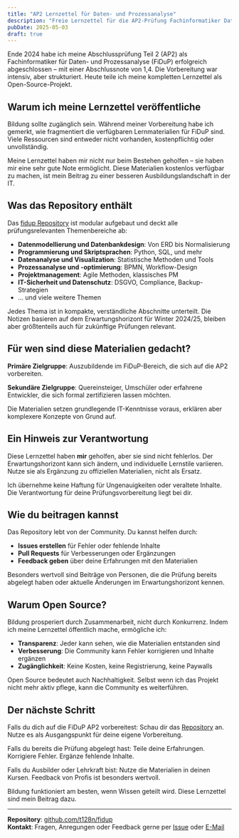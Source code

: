 ```yaml
---
title: "AP2 Lernzettel für Daten- und Prozessanalyse"
description: "Freie Lernzettel für die AP2-Prüfung Fachinformatiker Daten- und Prozessanalyse (FiDuP). Enthält alle prüfungsrelevanten Themen, basierend auf dem Erwartungshorizont Winter 2024/25. Mit diesen Materialien habe ich eine Abschlussnote von 1,4 erreicht. Kostenlos, modular, Open Source."
pubDate: 2025-05-03
draft: true
---
```



Ende 2024 habe ich meine Abschlussprüfung Teil 2 (AP2) als Fachinformatiker für Daten- und Prozessanalyse (FiDuP) erfolgreich abgeschlossen – mit einer Abschlussnote von 1,4. Die Vorbereitung war intensiv, aber strukturiert. Heute teile ich meine kompletten Lernzettel als Open-Source-Projekt.

## Warum ich meine Lernzettel veröffentliche

Bildung sollte zugänglich sein. Während meiner Vorbereitung habe ich gemerkt, wie fragmentiert die verfügbaren Lernmaterialien für FiDuP sind. Viele Ressourcen sind entweder nicht vorhanden, kostenpflichtig oder unvollständig.

Meine Lernzettel haben mir nicht nur beim Bestehen geholfen – sie haben mir eine sehr gute Note ermöglicht. Diese Materialien kostenlos verfügbar zu machen, ist mein Beitrag zu einer besseren Ausbildungslandschaft in der IT.

## Was das Repository enthält

Das [fidup Repository](https://github.com/t128n/fidup) ist modular aufgebaut und deckt alle prüfungsrelevanten Themenbereiche ab:

- **Datenmodellierung und Datenbankdesign**: Von ERD bis Normalisierung
- **Programmierung und Skriptsprachen**: Python, SQL, und mehr
- **Datenanalyse und Visualization**: Statistische Methoden und Tools
- **Prozessanalyse und -optimierung**: BPMN, Workflow-Design
- **Projektmanagement**: Agile Methoden, klassisches PM
- **IT-Sicherheit und Datenschutz**: DSGVO, Compliance, Backup-Strategien
- ... und viele weitere Themen

Jedes Thema ist in kompakte, verständliche Abschnitte unterteilt. Die Notizen basieren auf dem Erwartungshorizont für Winter 2024/25, bleiben aber größtenteils auch für zukünftige Prüfungen relevant.

## Für wen sind diese Materialien gedacht?

**Primäre Zielgruppe**: Auszubildende im FiDuP-Bereich, die sich auf die AP2 vorbereiten.

**Sekundäre Zielgruppe**: Quereinsteiger, Umschüler oder erfahrene Entwickler, die sich formal zertifizieren lassen möchten.

Die Materialien setzen grundlegende IT-Kenntnisse voraus, erklären aber komplexere Konzepte von Grund auf.

## Ein Hinweis zur Verantwortung

Diese Lernzettel haben **mir** geholfen, aber sie sind nicht fehlerlos. Der Erwartungshorizont kann sich ändern, und individuelle Lernstile variieren. Nutze sie als Ergänzung zu offiziellen Materialien, nicht als Ersatz.

Ich übernehme keine Haftung für Ungenauigkeiten oder veraltete Inhalte. Die Verantwortung für deine Prüfungsvorbereitung liegt bei dir.

## Wie du beitragen kannst

Das Repository lebt von der Community. Du kannst helfen durch:

- **Issues erstellen** für Fehler oder fehlende Inhalte
- **Pull Requests** für Verbesserungen oder Ergänzungen
- **Feedback geben** über deine Erfahrungen mit den Materialien

Besonders wertvoll sind Beiträge von Personen, die die Prüfung bereits abgelegt haben oder aktuelle Änderungen im Erwartungshorizont kennen.

## Warum Open Source?

Bildung prosperiert durch Zusammenarbeit, nicht durch Konkurrenz. Indem ich meine Lernzettel öffentlich mache, ermögliche ich:

- **Transparenz**: Jeder kann sehen, wie die Materialien entstanden sind
- **Verbesserung**: Die Community kann Fehler korrigieren und Inhalte ergänzen
- **Zugänglichkeit**: Keine Kosten, keine Registrierung, keine Paywalls

Open Source bedeutet auch Nachhaltigkeit. Selbst wenn ich das Projekt nicht mehr aktiv pflege, kann die Community es weiterführen.

## Der nächste Schritt

Falls du dich auf die FiDuP AP2 vorbereitest: Schau dir das [Repository](https://github.com/t128n/fidup) an. Nutze es als Ausgangspunkt für deine eigene Vorbereitung.

Falls du bereits die Prüfung abgelegt hast: Teile deine Erfahrungen. Korrigiere Fehler. Ergänze fehlende Inhalte.

Falls du Ausbilder oder Lehrkraft bist: Nutze die Materialien in deinen Kursen. Feedback von Profis ist besonders wertvoll.

Bildung funktioniert am besten, wenn Wissen geteilt wird. Diese Lernzettel sind mein Beitrag dazu.

---

**Repository**: [github.com/t128n/fidup](https://github.com/t128n/fidup)  
**Kontakt**: Fragen, Anregungen oder Feedback gerne per [Issue](https://github.com/t128n/fidup/issues) oder [E-Mail](mailto:t128n@ipv4.8shield.net)
